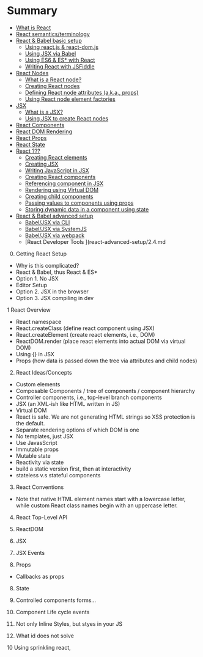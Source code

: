 # Summary

* [What is React](what-is-react.md)
* [React semantics/terminology](react-semantics.md)
* [React & Babel basic setup](react-basic-setup.md)
    * [Using react.js & react-dom.js](react-basic-setup/1.1.md)
    * [Using JSX via Babel](react-basic-setup/1.2.md)
    * [Using ES6 & ES* with React](react-basic-setup/1.3.md)
    * [Writing React with JSFiddle](react-basic-setup/1.4.md)
* [React Nodes](react-nodes.md)
    * [What is a React node?](react-nodes/2.1.md)
    * [Creating React nodes](react-nodes/2.2.md)
    * [Defining React node attributes (a.k.a., props)](react-nodes/2.3.md)
    * [Using React node element factories](react-nodes/2.4.md)
* [JSX](react-jsx.md)
    * [What is a JSX?](react-jsx/3.1.md)
    * [Using JSX to create React nodes](react-jsx/3.2.md)
* [React Components]()
* [React DOM Rendering]()
* [React Props]()
* [React State]()
* [React ???]()
    * [Creating React elements]()
    * [Creating JSX]()
    * [Writing JavaScript in JSX]()
    * [Creating React components]()
    * [Referencing component in JSX]()
    * [Rendering using Virtual DOM]()
    * [Creating child components]()
    * [Passing values to components using props]()
    * [Storing dynamic data in a component using state]()
* [React & Babel advanced setup](react-advanced-setup.md)
    * [Babel/JSX via CLI](react-advanced-setup/2.1.md)
    * [Babel/JSX via SystemJS](react-advanced-setup/2.2.md)
    * [Babel/JSX via webpack](react-advanced-setup/2.3.md)
    * [React Developer Tools ](react-advanced-setup/2.4.md


0. Getting React Setup

* Why is this complicated?
* React & Babel, thus React & ES*
* Option 1. No JSX
* Editor Setup
* Option 2. JSX in the browser
* Option 3. JSX compiling in dev

1 React Overview

* React namespace
* React.createClass (define react component using JSX)
* React.createElement (create react elements, i.e., DOM)
* ReactDOM.render (place react elements into actual DOM via virtual DOM)
* Using {} in JSX
* Props (how data is passed down the tree via attributes and child nodes)

2. React Ideas/Concepts

* Custom elements
* Composable Components / tree of components / component hierarchy
* Controller components, i.e., top-level branch components
* JSX (an XML-ish like HTML written in JS)
* Virtual DOM
* React is safe. We are not generating HTML strings so XSS protection is the default.
* Separate rendering options of which DOM is one
* No templates, just JSX
* Use JavasScript
* Immutable props
* Mutable state
* Reactivity via state
* build a static version first, then at interactivity
* stateless v.s stateful components

3. React Conventions

* Note that native HTML element names start with a lowercase letter, while custom React class names begin with an uppercase letter.

4. React Top-Level API

5. ReactDOM

6. JSX

6. JSX Events

7. Props

* Callbacks as props

8. State

9. Controlled components forms…

9. Component Life cycle events

9. Not only Inline Styles, but styes in your JS

9. What id does not solve

10 Using sprinkling react,

    




